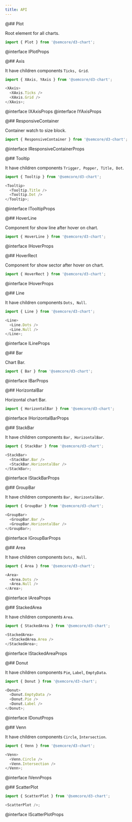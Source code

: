 ```yaml
---
title: API
---
```


@## Plot

Root element for all charts.

```js
import { Plot } from '@semcore/d3-chart';
```

@interface IPlotProps

@## Axis

It have children components `Ticks, Grid`.

```js
import { XAxis, YAxis } from '@semcore/d3-chart';

<XAxis>
  <XAxis.Ticks />
  <XAxis.Grid />
</XAxis>;
```

@interface IXAxisProps
@interface IYAxisProps

@## ResponsiveContainer

Container watch to size block.

```js
import { ResponsiveContainer } from '@semcore/d3-chart';
```

@interface IResponsiveContainerProps

@## Tooltip

It have children components `Trigger, Popper, Title, Dot`.

```js
import { Tooltip } from '@semcore/d3-chart';

<Tooltip>
  <Tooltip.Title />
  <Tooltip.Dot />
</Tooltip>;
```

@interface ITooltipProps

@## HoverLine

Component for show line after hover on chart.

```js
import { HoverLine } from '@semcore/d3-chart';
```

@interface IHoverProps

@## HoverRect

Component for show sector after hover on chart.

```js
import { HoverRect } from '@semcore/d3-chart';
```

@interface IHoverProps

@## Line

It have children components `Dots, Null`.

```js
import { Line } from '@semcore/d3-chart';

<Line>
  <Line.Dots />
  <Line.Null />
</Line>;
```

@interface ILineProps

@## Bar

Chart Bar.

```js
import { Bar } from '@semcore/d3-chart';
```

@interface IBarProps

@## HorizontalBar

Horizontal chart Bar.

```js
import { HorizontalBar } from '@semcore/d3-chart';
```

@interface IHorizontalBarProps

@## StackBar

It have children components `Bar, HorizontalBar`.

```js
import { StackBar } from '@semcore/d3-chart';

<StackBar>
  <StackBar.Bar />
  <StackBar.HorizontalBar />
</StackBar>;
```

@interface IStackBarProps

@## GroupBar

It have children components `Bar, HorizontalBar`.

```js
import { GroupBar } from '@semcore/d3-chart';

<GroupBar>
  <GroupBar.Bar />
  <GroupBar.HorizontalBar />
</GroupBar>;
```

@interface IGroupBarProps

@## Area

It have children components `Dots, Null`.

```js
import { Area } from '@semcore/d3-chart';

<Area>
  <Area.Dots />
  <Area.Null />
</Area>;
```

@interface IAreaProps

@## StackedArea

It have children components `Area`.

```js
import { StackedArea } from '@semcore/d3-chart';

<StackedArea>
  <StackedArea.Area />
</StackedArea>;
```

@interface IStackedAreaProps

@## Donut

It have children components `Pie`, `Label`, `EmptyData`.

```js
import { Donut } from '@semcore/d3-chart';

<Donut>
  <Donut.EmptyData />
  <Donut.Pie />
  <Donut.Label />
</Donut>;
```

@interface IDonutProps

@## Venn

It have children components `Circle`, `Intersection`.

```js
import { Venn } from '@semcore/d3-chart';

<Venn>
  <Venn.Circle />
  <Venn.Intersection />
</Venn>;
```

@interface IVennProps

@## ScatterPlot

```js
import { ScatterPlot } from '@semcore/d3-chart';

<ScatterPlot />;
```

@interface IScatterPlotProps
